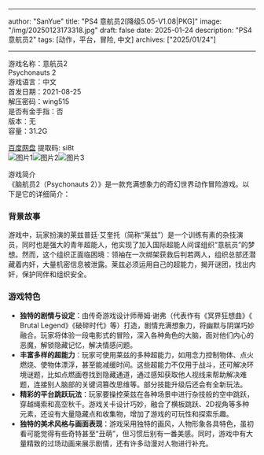 
---
author: "SanYue"
title: "PS4 意航员2[降级5.05-V1.08|PKG]"
image: "/img/20250123173318.jpg"
draft: false
date: 2025-01-24
description: "PS4 意航员2"
tags: [动作，平台，冒险, 中文]
archives: ["2025/01/24"]

---

游戏名称：意航员2   
Psychonauts 2    
游戏语言：中文  
首发日期：2021-08-25  
解压密码：wing515  
是否有金手指：否  
版本：无   
容量：31.2G

[百度网盘](https://pan.baidu.com/s/1gNkUbk9JxjjEeC3Ctkbwkg) 提取码: si8t  
![图片1](/img/58d4c2.jpg)![图片2](/img/bfb095.jpg)![图片3](/img/7e4965.jpg)  

游戏简介  
《脑航员2（Psychonauts 2）》是一款充满想象力的奇幻世界动作冒险游戏。以下是它的详细简介：

### 背景故事
游戏中，玩家扮演的莱兹普廷·艾奎托（简称“莱兹”）是一个训练有素的杂技演员，同时也是强大的青年超能人，他实现了加入国际超能人间谍组织“意航员”的梦想。然而，这个组织正面临困境：领袖在一次绑架获救后判若两人，组织总部还潜藏着内奸，大量机密信息被泄露。莱兹必须运用自己的超能力，揭开谜团，找出内奸，保护同伴和组织安全。

### 游戏特色
- **独特的剧情与设定**：由传奇游戏设计师蒂姆·谢弗（代表作有《冥界狂想曲》《 Brutal Legend》《破碎时代》等）打造，剧情充满想象力，将幽默与阴谋巧妙融合。玩家将体验一段电影式的冒险，深入各种角色的大脑，面对他们内心的恶魔，解锁隐藏记忆，解决情感问题。
- **丰富多样的超能力**：玩家可使用莱兹的多种超能力，如用念力控制物体、点火燃烧、使物体漂浮，甚至能减缓时间。这些超能力不仅用于战斗，还可解决环境谜题，比如点燃画卷找到隐藏通道，通过感知获取他人视线来帮助解决难题，连接别人脑部的关键词篡改思维等。部分技能升级后还会有全新玩法。
- **精彩的平台跳跃玩法**：玩家要操控莱兹在各种场景中进行杂技般的空中跳跃，穿越绳索和高空秋千。游戏关卡设计巧妙，融合了横板跳跃、2D视角等多种元素，还设有大量隐藏点和收集物，增加了游戏的可玩性和探索乐趣。
- **独特的美术风格与画面表现**：游戏采用独特的画风，人物形象各具特色，虽初看可能觉得有些奇特甚至“丑萌”，但习惯后别有一番美感。同时，游戏中有大量精致的过场动画来展示剧情，还有许多动漫对人物进行补充。
